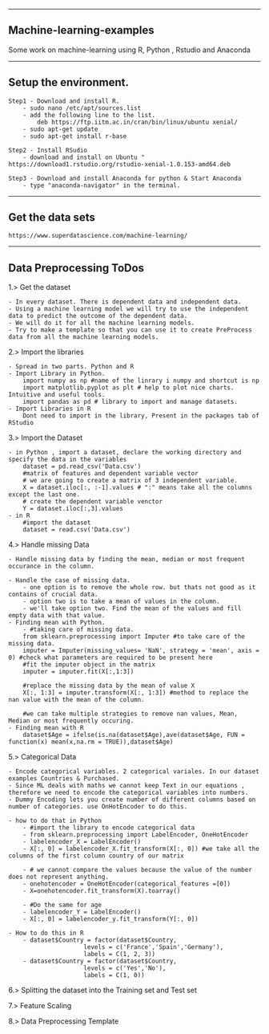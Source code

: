 ---------------------------
Machine-learning-examples
---------------------------

Some work on machine-learning using R, Python , Rstudio and Anaconda

---------------------
Setup the environment.
---------------------

	Step1 - Download and install R. 
		- sudo nano /etc/apt/sources.list
		- add the following line to the list. 
			deb https://ftp.iitm.ac.in/cran/bin/linux/ubuntu xenial/
		- sudo apt-get update
		- sudo apt-get install r-base

	Step2 - Install RSudio
		- download and install on Ubuntu " https://download1.rstudio.org/rstudio-xenial-1.0.153-amd64.deb

	Step3 - Download and install Anaconda for python & Start Anaconda
		- type "anaconda-navigator" in the terminal.

----------------------
Get the data sets 
---------------------- 
	https://www.superdatascience.com/machine-learning/

------------------------
Data Preprocessing ToDos
------------------------

1.> Get the dataset

	- In every dataset. There is dependent data and independent data. 
	- Using a machine learning model we will try to use the independent data to predict the outcome of the dependent data. 
	- We will do it for all the machine learning models. 
	- Try to make a template so that you can use it to create PreProcess data from all the machine learning models. 


2.> Import the libraries

	- Spread in two parts. Python and R
	- Import Library in Python. 
		import numpy as np #name of the linrary i numpy and shortcut is np
		import matplotlib.pyplot as plt # help to plot nice charts. Intuitive and useful tools. 
		import pandas as pd # library to import and manage datasets.
	- Import Libraries in R
		Dont need to import in the library, Present in the packages tab of RStudio


3.> Import the Dataset
	
	- in Python , import a dataset, declare the working directory and specify the data in the variables
		dataset = pd.read_csv('Data.csv')
		#matrix of features and dependent variable vector
		# we are going to create a matrix of 3 independent variable. 
		X = dataset.iloc[:, :-1].values # ":" means take all the columns except the last one. 
		# create the dependent variable venctor
		Y = dataset.iloc[:,3].values
	- in R
		#import the dataset
		dataset = read.csv('Data.csv')

4.> Handle missing Data 

	- Handle missing data by finding the mean, median or most frequent occurance in the column.

	- Handle the case of missing data. 
		- one option is to remove the whole row. but thats not good as it contains of crucial data. 
		- option two is to take a mean of values in the column.
		- we'll take option two. Find the mean of the values and fill empty data with that value.  
	- Finding mean with Python.
		- #taking care of missing data. 
		from sklearn.preprocessing import Imputer #to take care of the missing data.
		imputer = Imputer(missing_values= 'NaN', strategy = 'mean', axis = 0) #check what parameters are required to be present here 
		#fit the imputer object in the matrix
		imputer = imputer.fit(X[:,1:3])

		#replace the missing data by the mean of value X
		X[:, 1:3] = imputer.transform(X[:, 1:3]) #method to replace the nan value with the mean of the column.

		#we can take multiple strategies to remove nan values, Mean, Median or most frequently occuring.
	- Finding mean with R
		dataset$Age = ifelse(is.na(dataset$Age),ave(dataset$Age, FUN = function(x) mean(x,na.rm = TRUE)),dataset$Age)



5.> Categorical Data

	- Encode categorical variables. 2 categorical variales. In our dataset examples Countries & Purchased.
	- Since ML deals with maths we cannot keep Text in our equations , therefore we need to encode the categorical variables into numbers.
	- Dummy Encoding lets you create number of different columns based on number of categories. use OnHotEncoder to do this.

	- how to do that in Python
		- #import the library to encode categorical data
		- from sklearn.preprocessing import LabelEncoder, OneHotEncoder
		- labelencoder_X = LabelEncoder()
		- X[:, 0] = labelencoder_X.fit_transform(X[:, 0]) #we take all the columns of the first column country of our matrix

		- # we cannot compare the values because the value of the number does not represent anything. 
		- onehotencoder = OneHotEncoder(categorical_features =[0])
		- X=onehotencoder.fit_transform(X).toarray()

		- #Do the same for age
		- labelencoder_Y = LabelEncoder()
		- X[:, 0] = labelencoder_y.fit_transform(Y[:, 0])  
	
	- How to do this in R
		- dataset$Country = factor(dataset$Country,
                         levels = c('France','Spain','Germany'),
                         labels = C(1, 2, 3))
		- dataset$Country = factor(dataset$Country,
                         levels = c('Yes','No'),
                         labels = C(1, 0))


6.> Splitting the dataset into the Training set and Test set


7.> Feature Scaling 


8.> Data Preprocessing Template

